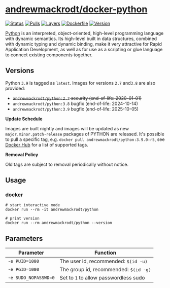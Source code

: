 # [andrewmackrodt/docker-python](https://github.com/andrewmackrodt/dockerfiles/tree/master/python)

[![Status](https://jenkins.mackrodt.io/buildStatus/icon?job=dockerfiles%2Fpython)][status]
[![Pulls](https://img.shields.io/docker/pulls/andrewmackrodt/python.svg)][pulls]
[![Layers](https://images.microbadger.com/badges/image/andrewmackrodt/python.svg)][layers]
[![Dockerfile](https://img.shields.io/github/size/andrewmackrodt/dockerfiles/python/Dockerfile.svg?label=dockerfile)][dockerfile]
[![Version](https://images.microbadger.com/badges/version/andrewmackrodt/python.svg)][version]

[status]: https://jenkins.mackrodt.io/job/dockerfiles/job/python/
[pulls]: https://hub.docker.com/r/andrewmackrodt/python
[layers]: https://microbadger.com/images/andrewmackrodt/python
[dockerfile]: https://github.com/andrewmackrodt/dockerfiles/blob/master/python/Dockerfile
[version]: https://hub.docker.com/r/andrewmackrodt/python/tags

[Python](https://www.python.org/) is an interpreted, object-oriented, high-level
programming language with dynamic semantics. Its high-level built in data
structures, combined with dynamic typing and dynamic binding, make it very
attractive for Rapid Application Development, as well as for use as a scripting
or glue language to connect existing components together.

## Versions

Python `3.9` is tagged as `latest`. Images for versions `2.7` and`3.8` are also provided:

- <strike>`andrewmackrodt/python:2.7` security (end-of-life: 2020-01-01)</strike>
- `andrewmackrodt/python:3.8` bugfix (end-of-life: 2024-10-14)
- `andrewmackrodt/python:3.9` bugfix (end-of-life: 2025-10-05)

**Update Schedule**

Images are built nightly and images will be updated as new `major.minor.patch-release`
packages of PYTHON are released. It's possible to pull a specific tag, e.g.
`docker pull andrewmackrodt/python:3.9.0-r5`, see [Docker Hub][hub] for a list of
supported tags.

[hub]: https://hub.docker.com/r/andrewmackrodt/python/tags

**Removal Policy**

Old tags are subject to removal periodically without notice.

## Usage

### docker

```
# start interactive mode
docker run --rm -it andrewmackrodt/python

# print version
docker run --rm andrewmackrodt/python --version
```

## Parameters

| Parameter | Function |
| --- | --- |
| `-e PUID=1000` | The user id, recommended: `$(id -u)` |
| `-e PGID=1000` | The group id, recommended: `$(id -g)` |
| `-e SUDO_NOPASSWD=0` | Set to `1` to allow passwordless sudo |
